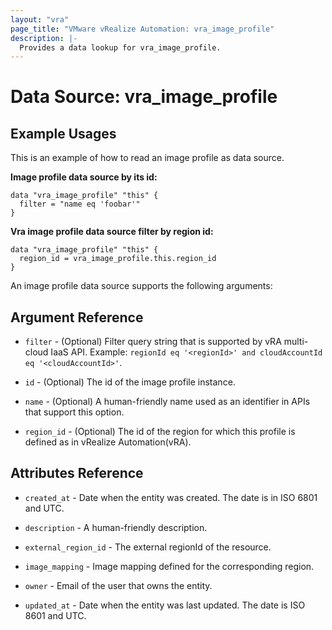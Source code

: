 ```yaml
---
layout: "vra"
page_title: "VMware vRealize Automation: vra_image_profile"
description: |-
  Provides a data lookup for vra_image_profile.
---
```


# Data Source: vra_image_profile
## Example Usages
This is an example of how to read an image profile as data source.

**Image profile data source by its id:**

```hcl
data "vra_image_profile" "this" {
  filter = "name eq 'foobar'"
}
```

**Vra image profile data source filter by region id:**

```hcl
data "vra_image_profile" "this" {
  region_id = vra_image_profile.this.region_id
}
```

An image profile data source supports the following arguments:

## Argument Reference

* `filter` - (Optional) Filter query string that is supported by vRA multi-cloud IaaS API. Example: `regionId eq '<regionId>' and cloudAccountId eq '<cloudAccountId>'`.

* `id` - (Optional) The id of the image profile instance.

* `name` - (Optional) A human-friendly name used as an identifier in APIs that support this option.

* `region_id` - (Optional) The id of the region for which this profile is defined as in vRealize Automation(vRA).

## Attributes Reference

* `created_at` - Date when the entity was created. The date is in ISO 6801 and UTC.

* `description` - A human-friendly description.

* `external_region_id` - The external regionId of the resource.

* `image_mapping` - Image mapping defined for the corresponding region.

* `owner` - Email of the user that owns the entity.

* `updated_at` - Date when the entity was last updated. The date is ISO 8601 and UTC.
